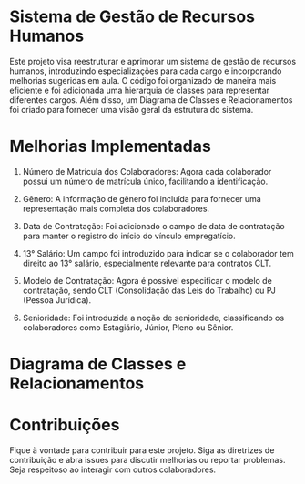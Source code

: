 # Sistema de Gestão de Recursos Humanos

Este projeto visa reestruturar e aprimorar um sistema de gestão de recursos humanos, introduzindo especializações para cada cargo e incorporando melhorias sugeridas em aula. O código foi organizado de maneira mais eficiente e foi adicionada uma hierarquia de classes para representar diferentes cargos. Além disso, um Diagrama de Classes e Relacionamentos foi criado para fornecer uma visão geral da estrutura do sistema.

# Melhorias Implementadas

1. Número de Matrícula dos Colaboradores: Agora cada colaborador possui um número de matrícula único, facilitando a identificação.

2. Gênero: A informação de gênero foi incluída para fornecer uma representação mais completa dos colaboradores.

3. Data de Contratação: Foi adicionado o campo de data de contratação para manter o registro do início do vínculo empregatício.

4. 13° Salário: Um campo foi introduzido para indicar se o colaborador tem direito ao 13° salário, especialmente relevante para contratos CLT.

5. Modelo de Contratação: Agora é possível especificar o modelo de contratação, sendo CLT (Consolidação das Leis do Trabalho) ou PJ (Pessoa Jurídica).

6. Senioridade: Foi introduzida a noção de senioridade, classificando os colaboradores como Estagiário, Júnior, Pleno ou Sênior.

# Diagrama de Classes e Relacionamentos

# Contribuições

Fique à vontade para contribuir para este projeto. Siga as diretrizes de contribuição e abra issues para discutir melhorias ou reportar problemas. Seja respeitoso ao interagir com outros colaboradores.
